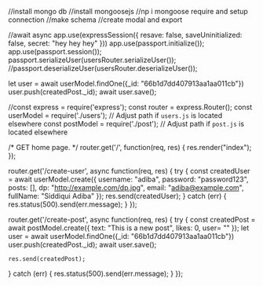 //install mongo db
//install mongoosejs
   //np i mongoose
require and setup connection
//make schema
//create modal and export

//await async
app.use(expressSession({
  resave: false,
  saveUninitialized: false,
  secret: "hey hey hey"
}))
app.use(passport.initialize());
app.use(passport.session());
passport.serializeUser(usersRouter.serializeUser());
//passport.deserializeUser(usersRouter.deserializeUser());


let user = await userModel.findOne({_id: "66b1d7dd407913aa1aa011cb"})
    user.push(createdPost._id);
    await user.save();



//const express = require('express');
const router = express.Router();
const userModel = require('./users'); // Adjust path if `users.js` is located elsewhere
const postModel = require('./post'); // Adjust path if `post.js` is located elsewhere

/* GET home page. */
router.get('/', function(req, res) {
  res.render("index");
});

router.get('/create-user', async function(req, res) {
  try {
    const createdUser = await userModel.create({
      username: "adiba",
      password: "password123",
      posts: [],
      dp: "http://example.com/dp.jpg",
      email: "adiba@example.com",
      fullName: "Siddiqui Adiba"
    });
    res.send(createdUser);
  } catch (err) {
    res.status(500).send(err.message);
  }
});

router.get('/create-post', async function(req, res) {
  try {
    const createdPost = await postModel.create({
      text: "This is a new post",
      likes: 0,
      user= ""
    });
    let user = await userModel.findOne({_id: "66b1d7dd407913aa1aa011cb"})
    user.push(createdPost._id);
    await user.save();

    res.send(createdPost);
  } catch (err) {
    res.status(500).send(err.message);
  }
});
